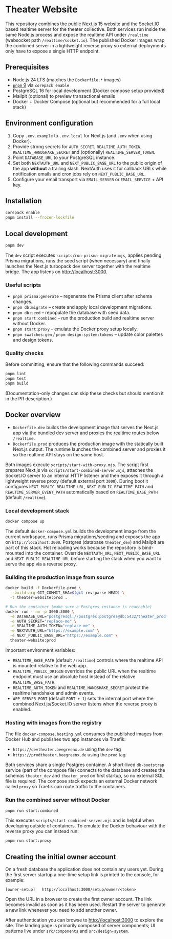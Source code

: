 # Theater Website

This repository combines the public Next.js 15 website and the Socket.IO based
realtime server for the theater collective. Both services run inside the same
Node.js process and expose the realtime API under `/realtime` (websocket path
`/realtime/socket.io`). The published Docker images wrap the combined server in a
lightweight reverse proxy so external deployments only have to expose a single
HTTP endpoint.

## Prerequisites

- Node.js 24 LTS (matches the `Dockerfile.*` images)
- [`pnpm` 9](https://pnpm.io/) via `corepack enable`
- PostgreSQL 16 for local development (Docker compose setup provided)
- Mailpit (optional) to preview transactional emails
- Docker + Docker Compose (optional but recommended for a full local stack)

## Environment configuration

1. Copy `.env.example` to `.env.local` for Next.js (and `.env` when using Docker).
2. Provide strong secrets for `AUTH_SECRET`, `REALTIME_AUTH_TOKEN`,
   `REALTIME_HANDSHAKE_SECRET` and (optionally) `REALTIME_SERVER_TOKEN`.
3. Point `DATABASE_URL` to your PostgreSQL instance.
4. Set both `NEXTAUTH_URL` and `NEXT_PUBLIC_BASE_URL` to the public origin of the
   app **without** a trailing slash. NextAuth uses it for callback URLs while
   notification emails and cron jobs rely on `NEXT_PUBLIC_BASE_URL`.
5. Configure your email transport via `EMAIL_SERVER` or `EMAIL_SERVICE` + API key.

## Installation

```bash
corepack enable
pnpm install --frozen-lockfile
```

## Local development

```bash
pnpm dev
```

The `dev` script executes `scripts/run-prisma-migrate.mjs`, applies pending
Prisma migrations, runs the seed script (when necessary) and finally launches the
Next.js turbopack dev server together with the realtime bridge. The app listens
on [http://localhost:3000](http://localhost:3000).

### Useful scripts

- `pnpm prisma:generate` – regenerate the Prisma client after schema changes.
- `pnpm db:migrate` – create and apply local development migrations.
- `pnpm db:seed` – repopulate the database with seed data.
- `pnpm start:combined` – run the production build and realtime server without Docker.
- `pnpm start:proxy` – emulate the Docker proxy setup locally.
- `pnpm swatches:gen` / `pnpm design-system:tokens` – update color palettes and
  design tokens.

### Quality checks

Before committing, ensure that the following commands succeed:

```bash
pnpm lint
pnpm test
pnpm build
```

(Documentation-only changes can skip these checks but should mention it in the
PR description.)

## Docker overview

- `Dockerfile.dev` builds the development image that serves the Next.js app via
the bundled dev server and proxies the realtime routes below `/realtime`.
- `Dockerfile.prod` produces the production image with the statically built
Next.js output. The runtime launches the combined server and proxies it so the
realtime API stays on the same host.

Both images execute `scripts/start-with-proxy.mjs`. The script first prepares
Next.js via `scripts/start-combined-server.mjs`, attaches the Socket.IO server to
an internal HTTP listener and then exposes it through a lightweight reverse
proxy (default external port `3000`). During boot it configures
`NEXT_PUBLIC_REALTIME_URL`, `NEXT_PUBLIC_REALTIME_PATH` and
`REALTIME_SERVER_EVENT_PATH` automatically based on `REALTIME_BASE_PATH`
(default `/realtime`).

### Local development stack

```bash
docker compose up
```

The default `docker-compose.yml` builds the development image from the current
workspace, runs Prisma migrations/seeding and exposes the app on
`http://localhost:3000`. Postgres (database `theater_dev`) and Mailpit are part
of this stack. Hot reloading works because the repository is bind-mounted into
the container. Override `NEXTAUTH_URL`, `NEXT_PUBLIC_BASE_URL` and
`NEXT_PUBLIC_REALTIME_URL` before starting the stack when you want to serve the
app via a reverse proxy.

### Building the production image from source

```bash
docker build -f Dockerfile.prod \
  --build-arg GIT_COMMIT_SHA=$(git rev-parse HEAD) \
  -t theater-website:prod .

# Run the container (make sure a Postgres instance is reachable)
docker run --rm -p 3000:3000 \
  -e DATABASE_URL="postgresql://postgres:postgres@db:5432/theater_prod?schema=public" \
  -e AUTH_SECRET="replace-me" \
  -e REALTIME_AUTH_TOKEN="replace-me" \
  -e NEXTAUTH_URL="https://example.com" \
  -e NEXT_PUBLIC_BASE_URL="https://example.com" \
  theater-website:prod
```

Important environment variables:

- `REALTIME_BASE_PATH` (default `/realtime`) controls where the realtime API is
  mounted relative to the web app.
- `REALTIME_PUBLIC_ORIGIN` overrides the public URL when the realtime endpoint
  must use an absolute host instead of the relative `REALTIME_BASE_PATH`.
- `REALTIME_AUTH_TOKEN` and `REALTIME_HANDSHAKE_SECRET` protect the realtime
  handshake and admin events.
- `APP_SERVER_PORT` (default `PORT + 1`) sets the internal port where the
  combined Next.js/Socket.IO server listens when the reverse proxy is enabled.

### Hosting with images from the registry

The file `docker-compose.hosting.yml` consumes the published images from Docker
Hub and publishes two app instances via Traefik:

- `https://devtheater.beegreenx.de` using the `dev` tag
- `https://prodtheater.beegreenx.de` using the `prod` tag

Both services share a single Postgres container. A short-lived
`db-bootstrap` service (part of the compose file) connects to the database and
creates the schemas `theater_dev` and `theater_prod` on first startup, so no
external SQL file is required. The compose stack expects an external Docker
network called `proxy` so Traefik can route traffic to the containers.

### Run the combined server without Docker

```bash
pnpm run start:combined
```

This executes `scripts/start-combined-server.mjs` and is helpful when developing
outside of containers. To emulate the Docker behaviour with the reverse proxy
you can instead run:

```bash
pnpm run start:proxy
```

## Creating the initial owner account

On a fresh database the application does not contain any users yet. During the
first server startup a one-time setup link is printed to the console, for
example:

```
[owner-setup]   http://localhost:3000/setup/owner/<token>
```

Open the URL in a browser to create the first owner account. The link becomes
invalid as soon as it has been used. Restart the server to generate a new link
whenever you need to add another owner.

After authentication you can browse to
[http://localhost:3000](http://localhost:3000) to explore the site. The landing
page is primarily composed of server components; UI patterns live under
`src/components` and `src/design-system`.
